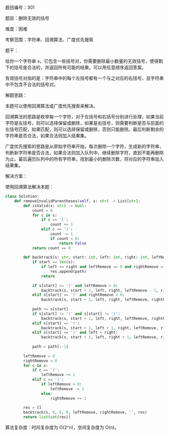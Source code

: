 题目编号：301

题目：删除无效的括号

难度：困难

考察范围：字符串、回溯算法、广度优先搜索

题干：

给你一个字符串 s，它包含一些括号对，你需要删除最小数量的无效括号，使得剩下的括号是合法的，并返回所有可能的结果。可以用任意顺序返回答案。

有效括号对指的是：字符串中的每个左括号都有一个与之对应的右括号，且字符串中不包含不合法的括号对。

解题思路：

本题可以使用回溯算法或广度优先搜索来解决。

回溯算法的思路是枚举每一个字符，对于左括号和右括号分别进行处理，如果当前字符是左括号，则可以选择保留或删除，如果是右括号，则需要判断是否与前面的左括号匹配，如果匹配，则可以选择保留或删除，否则只能删除。最后判断剩余的字符串是否合法，如果合法则加入结果集。

广度优先搜索的思路是从原始字符串开始，每次删除一个字符，生成新的字符串，判断新字符串是否合法，如果合法则加入队列中，继续删除字符，直到不能再删除为止。最后遍历队列中的所有字符串，找到最小的删除次数，将对应的字符串加入结果集。

解决方案：

使用回溯算法解决本题：

```python
class Solution:
    def removeInvalidParentheses(self, s: str) -> List[str]:
        def isValid(s: str) -> bool:
            count = 0
            for c in s:
                if c == '(':
                    count += 1
                elif c == ')':
                    count -= 1
                    if count < 0:
                        return False
            return count == 0
        
        def backtrack(s: str, start: int, left: int, right: int, leftRemove: int, rightRemove: int, path: str, res: List[str]):
            if start == len(s):
                if left == right and leftRemove == 0 and rightRemove == 0:
                    res.append(path)
                return
            
            if s[start] == '(' and leftRemove > 0:
                backtrack(s, start + 1, left, right, leftRemove - 1, rightRemove, path, res)
            elif s[start] == ')' and rightRemove > 0:
                backtrack(s, start + 1, left, right, leftRemove, rightRemove - 1, path, res)
            
            path += s[start]
            if s[start] != '(' and s[start] != ')':
                backtrack(s, start + 1, left, right, leftRemove, rightRemove, path, res)
            elif s[start] == '(':
                backtrack(s, start + 1, left + 1, right, leftRemove, rightRemove, path, res)
            elif s[start] == ')' and left < right:
                backtrack(s, start + 1, left, right + 1, leftRemove, rightRemove, path, res)
            
            path = path[:-1]
        
        leftRemove = 0
        rightRemove = 0
        for c in s:
            if c == '(':
                leftRemove += 1
            elif c == ')':
                if leftRemove > 0:
                    leftRemove -= 1
                else:
                    rightRemove += 1
        
        res = []
        backtrack(s, 0, 0, 0, leftRemove, rightRemove, '', res)
        return list(set(res))
```

算法复杂度：时间复杂度为 O(2^n)，空间复杂度为 O(n)。